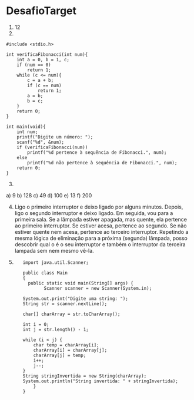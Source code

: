 # DesafioTarget
1) 12
2)    

    #include <stdio.h>
  
    int verificaFibonacci(int num){
        int a = 0, b = 1, c;
        if (num == 0) 
            return 1;
        while (c <= num){
            c = a + b;
            if (c == num) 
                return 1;
            a = b;
            b = c;
        }
        return 0;
    }
    
    int main(void){
        int num;
        printf("Digite um número: ");
        scanf("%d", &num); 
        if (verificaFibonacci(num))
            printf("%d pertence à sequência de Fibonacci.", num);
        else
            printf("%d não pertence à sequência de Fibonacci.", num);  
        return 0;
    }                       
3) 
  a) 9
  b) 128
  c) 49
  d) 100
  e) 13
  f) 200

4) Ligo o primeiro interruptor e deixo ligado por alguns minutos. Depois, ligo o segundo interruptor e deixo ligado. 
   Em seguida, vou para a primeira sala. 
    Se a lâmpada estiver apagada, mas quente, ela pertence ao primeiro interruptor. 
    Se estiver acesa, pertence ao segundo. 
    Se não estiver quente nem acesa, pertence ao terceiro interruptor. 
  Repetindo a mesma lógica de eliminação para a próxima (segunda) lâmpada, posso descobrir qual o é o seu interruptor e também o interruptor da terceira lampada sem nem mesmo vê-la.

5)     
          import java.util.Scanner;
        
          public class Main
          {
          	public static void main(String[] args) {
                  Scanner scanner = new Scanner(System.in);
          
          System.out.print("Digite uma string: ");
          String str = scanner.nextLine();
          
          char[] charArray = str.toCharArray();
          
          int i = 0; 
          int j = str.length() - 1;
          
          while (i < j) {
              char temp = charArray[i];
              charArray[i] = charArray[j];
              charArray[j] = temp;
              i++;
              j--;
          }
          String stringInvertida = new String(charArray);
          System.out.println("String invertida: " + stringInvertida);
              }
          }

